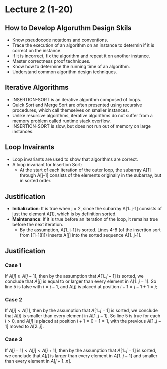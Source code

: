# Lecture 2 (1-20)

## How to Develop Algoruthm Design Skils

- Know pseudocode notations and conventions.
- Trace the execution of an algorithm on an instance to determin if it is correct on the instance.
- If it is incorrect, fix the algorithm and repeat it on another instance.
- Master correctness proof techniques.
- Know how to determine the running time of an algorithm.
- Understand common algorithm design techniques.

## Iterative Algorithms

- INSERTION-SORT is an iterative algorithm composed of loops.
- Quick Sort and Merge Sort are often presented using recursive procedures, which call themselves on smaller instances.
- Unlike resursive algorithms, iterative algorithms do not suffer from a memory problem called runtime stack overflow.
- INSERTION-SORT is slow, but does not run out of memory on large instances.

## Loop Invairants

- Loop invariants are used to show that algorithms are correct.
- A loop invariant for Insertion Sort:
    - At the start of each iteration of the outer loop, the subarray A[1] through A[j-1] consists of the elements originally in the subarray, but in sorted order.

## Justification

- **Initialization**: It is true when j  = 2, since the subarray A[1..j-1] consists of just the element A[1], which is by definition sorted.
- **Maintenance**: If it is true before an iteration of the loop, it remains true before the next iteration.
    - By the assumption, A[1..j-1] is sorted. Lines 4-8 (of the insertion sort from [[1-18]]) inserts A[j] into the sorted sequence A[1..j-1].

## Justification

### Case 1

If $A[j] \geq A[j-1]$, then by the assumption that $A[1..j-1]$ is sorted, we conclude that $A[j]$ is equal to or larger than every element in $A[1..j-1]$.
So line 5 is false with $i = j - 1$, and A[j] is placed at position $i + 1 = j - 1 + 1 = j$;

### Case 2

If $A[j] < A[1]$, then by the assumption that $A[1..j-1]$ is sorted, we conclude that $A[j]$ is smaller than every element in $A[1..j-1]$.
So line 5 is true for each $i > 0$, and $A[j]$ is placed at position $i + 1 = 0 + 1 = 1$, with the previous $A[1..j-1]$ moved to $A[2..j]$.

### Case 3

If $A[j-1] < A[j] < A[j+1]$, then by the assumption that $A[1..j-1]$ is sorted, we conclude that $A[j]$ is larger than every element in $A[1..j-1]$ and smaller than every element in $A[j+1..n]$.